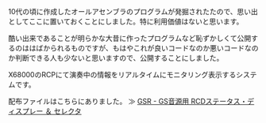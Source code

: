 10代の頃に作成したオールアセンブラのプログラムが発掘されたたので、思い出としてここに置いておくことにしました。特に利用価値はないと思います。

酷い出来であることが明らかな大昔に作ったプログラムなど恥ずかしくて公開するのははばかられるものですが、もはやこれが良いコードなのか悪いコードなのか判断できる人も少ないと思いますので、公開することにしました。

X68000のRCPにて演奏中の情報をリアルタイムにモニタリング表示するシステムです。

配布ファイルはこちらにありました。
≫ [GSR - GS音源用 RCDステータス・ディスプレー ＆ セレクタ](https://rd.vector.co.jp/soft/dl/x68/art/se014261.html)
